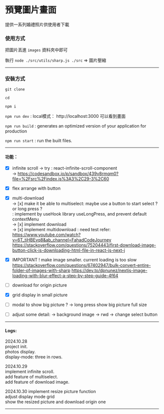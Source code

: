 # 預覽圖片畫面

提供一系列婚禮照片供使用者下載

### 使用方式  

把圖片丟進 `images` 資料夾中即可  

執行 `node ./src/utils/sharp.js ./src` => 圖片壓縮

---

### 安裝方式  

`git clone ` 

`cd` 

`npm i` 

`npm run dev` : local模式： http://localhost:3000 可以看到畫面 

`npm run build` : generates an optimized version of your application for production

`npm run start` : run the built files.

---

#### 功能：

- [x] infinite scroll
      -> try : react-infinite-scroll-component  
      -> https://codesandbox.io/p/sandbox/439v8rmqm0?file=%2Fsrc%2Findex.js%3A3%2C29-3%2C60
- [x] flex arrange with button
- [x] multi-download  
      -> [x] make it be able to multiselect: maybe use a button to start select ? or long press ?  
             : implement by useHook library useLongPress, and prevent default contextMenu  
      -> [x] implement download  
      -> [x] implement multidownload : need test
      refer: https://www.youtube.com/watch?v=6T_tiHBEvq8&ab_channel=FahadCodeJourney  
             https://stackoverflow.com/questions/75204443/first-download-image-button-click-is-downloading-html-file-in-react-js-next-j
- [x] IMPORTANT ! make image smaller. current loading is too slow
      https://stackoverflow.com/questions/67402947/bulk-convert-entire-folder-of-images-with-sharp
      https://dev.to/dpnunez/nextjs-image-loading-with-blur-effect-a-step-by-step-guide-4f64
- [ ] download for origin picture


- [x] grid display in small picture
- [ ] modal to show big picture ? -> long press show big picture full size
- [ ] adjust some detail: 
      -> background image
      -> rwd
      -> change select button
--- 

#### Logs:

2024.10.28  
  project init.  
  photos display.  
  display-mode: three in rows.  

2024.10.29  
  implement infinite scroll.  
  add feature of multiselect.  
  add feature of download image.  

2024.10.30
  implement resize picture function  
  adjust display mode grid  
  show the resized picture and download origin one    

---
